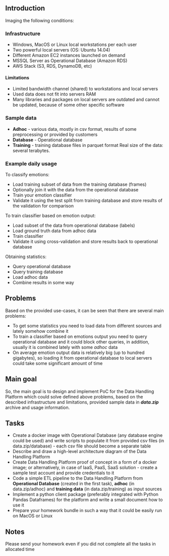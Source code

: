 ## Introduction

Imaging the following conditions:

### Infrastructure
* Windows, MacOS or Linux local workstations per each user
* Two powerful local servers (OS: Ubuntu 14.04)
* Different Amazon EC2 instances launched on demand
* MSSQL Server as Operational Database (Amazon RDS)
* AWS Stack (S3, RDS, DynamoDB, etc)
		
#### Limitations

* Limited bandwidth channel (shared) to workstations and local servers
* Used data does not fit into servers RAM
* Many libraries and packages on local servers are outdated and cannot be updated, because of some other specific software
	
### Sample data

* **Adhoc** - various data, mostly in csv format, results of some preprocessing or provided by customers
* **Database** - Operational database
* **Training** - training database files in parquet format
Real size of the data: several terabytes.

### Example daily usage
To classify emotions:

* Load training subset of data from the training database (frames)
* Optionally join it with the data from the operational database
* Train your emotion classifier
* Validate it using the test split from training database and store results of the validation for comparison

To train classifier based on emotion output:

* Load subset of the data from operational database (labels)
* Load ground truth data from adhoc data
* Train classifier
* Validate it using cross-validation and store results back to operational database

Obtaining statistics:

* Query operational database
* Query training database
* Load adhoc data
* Combine results in some way

## Problems
Based on the provided use-cases, it can be seen that there are several main problems: 

* To get some statistics you need to load data from different sources and lately somehow combine it
* To train a classifier based on emotions output you need to query operational database and it could block other queries, in addition, usually it is combined lately with some *adhoc* data 
* On average emotion output data is relatively big (up to hundred gigabytes), so loading it from operational database to local servers could take some significant amount of time

## Main goal
So, the main goal is to design and implement PoC for the Data Handling Platform which could solve defined above problems, based on the described infrastructure and limitations, provided sample data in ***data.zip*** archive and usage information.

## Tasks

* Create a docker image with Operational Database (any database engine could be used) and write scripts to populate it from provided csv files (in data.zip/database) - each csv file should become a separate table
* Describe and draw a high-level architecture diagram of the Data Handling Platform
* Create Data Handling Platform proof of concept in a form of a docker image; or alternatively, in case of IaaS, PaaS, SaaS solution - create a sample test account and provide credentials to it
* Code a simple ETL pipeline to the Data Handling Platform from **Operational Database** (created in the first task), **adhoc** (in data.zip/adhoc) and **training data** (in data.zip/training) as input sources
* Implement a python client package (preferably integrated with Python Pandas Dataframes) for the platform and write a small document how to use it
* Prepare your homework bundle in such a way that it could be easily run on MacOS or Linux

## Notes
Please send your homework even if you did not complete all the tasks in allocated time
